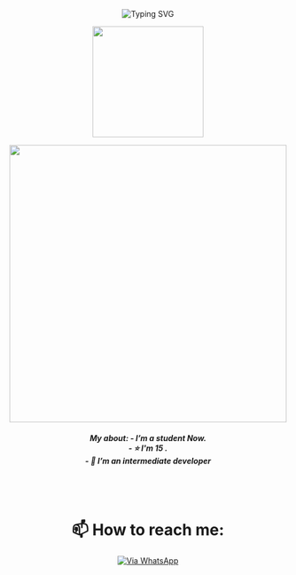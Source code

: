 <div align="center">
    <img
        src="https://readme-typing-svg.herokuapp.com?font=GlossAndBloom&size=30&duration=4997&color=993300&background=FF673200&center=true&vCenter=true&lines=Hey+Bro+Its+me+Timmy+;Nice+To+Meet+;You+;Follow+my+github"
            alt="Typing SVG"
        />


<a href="https://bio.link/timifres"><img align='centre' src='https://c.tenor.com/SpDpac3s-ccAAAAC/anime-boy.gif' width='200"'> </a>

<img src="./img/AboutMe-elaina.png" width="500" />
<br/>
<h5> My about:
-  I’m a student Now.
<br>
- ⭐  I'm 15 .
<br>
- 🌱 I’m an intermediate developer
</h5>
<br>
<br>

# 📫 How to reach me:
[![Via WhatsApp](https://img.shields.io/badge/WhatsApp-25D366?style=for-the-badge&logo=whatsapp&logoColor=blue)](https://wa.me/2348050261876)
<br>
<br>
<br>
